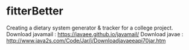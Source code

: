 # fitterBetter
Creating a dietary system generator &amp; tracker for a college project.
Download javamail : https://javaee.github.io/javamail/
Download javae : http://www.java2s.com/Code/Jar/j/Downloadjavaeeapi70jar.htm
